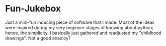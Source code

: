 # Fun-Jukebox
Just a mini-fun inducing piece of software that I made.
Most of the ideas were inspired during my very beginner stages of knowing about python; hence, the simplicity. 
I basically just gathered and readjusted my "childhood drawings". Not a good anaoloy?
